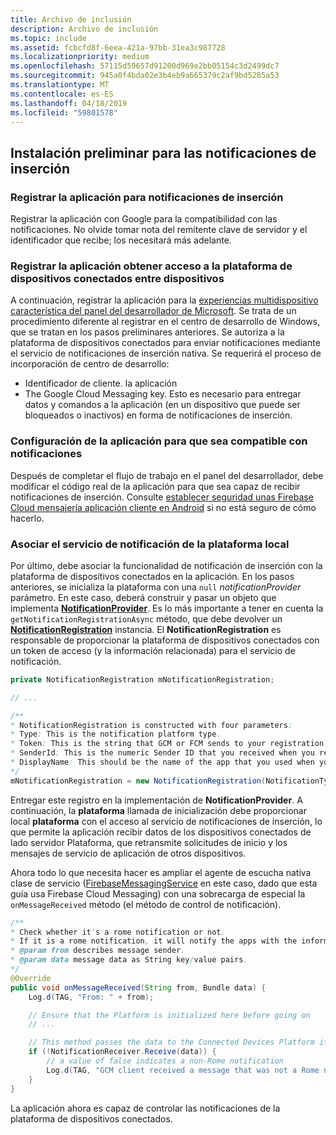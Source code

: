 ```yaml
---
title: Archivo de inclusión
description: Archivo de inclusión
ms.topic: include
ms.assetid: fcbcfd8f-6eea-421a-97bb-31ea3c987728
ms.localizationpriority: medium
ms.openlocfilehash: 57115d59657d91200d969e2bb05154c3d2499dc7
ms.sourcegitcommit: 945a0f4bda02e3b4eb9a665379c2af9bd5285a53
ms.translationtype: MT
ms.contentlocale: es-ES
ms.lasthandoff: 04/18/2019
ms.locfileid: "59801578"
---
```

## <a name="preliminary-setup-for-push-notifications"></a>Instalación preliminar para las notificaciones de inserción

### <a name="register-your-app-for-push-notifications"></a>Registrar la aplicación para notificaciones de inserción

Registrar la aplicación con Google para la compatibilidad con las notificaciones. No olvide tomar nota del remitente clave de servidor y el identificador que recibe; los necesitará más adelante. 

### <a name="register-your-app-for-cross-device-connected-devices-platform-access"></a>Registrar la aplicación obtener acceso a la plataforma de dispositivos conectados entre dispositivos

A continuación, registrar la aplicación para la [experiencias multidispositivo característica del panel del desarrollador de Microsoft](https://developer.microsoft.com/dashboard/crossplatform/web). Se trata de un procedimiento diferente al registrar en el centro de desarrollo de Windows, que se tratan en los pasos preliminares anteriores. Se autoriza a la plataforma de dispositivos conectados para enviar notificaciones mediante el servicio de notificaciones de inserción nativa. Se requerirá el proceso de incorporación de centro de desarrollo:
* Identificador de cliente. la aplicación
* The Google Cloud Messaging key. Esto es necesario para entregar datos y comandos a la aplicación (en un dispositivo que puede ser bloqueados o inactivos) en forma de notificaciones de inserción. 

### <a name="configure-your-app-to-be-notification-compatible"></a>Configuración de la aplicación para que sea compatible con notificaciones

Después de completar el flujo de trabajo en el panel del desarrollador, debe modificar el código real de la aplicación para que sea capaz de recibir notificaciones de inserción. Consulte [establecer seguridad unas Firebase Cloud mensajería aplicación cliente en Android](https://firebase.google.com/docs/cloud-messaging/android/client) si no está seguro de cómo hacerlo.

### <a name="associate-the-notification-service-with-the-local-platform"></a>Asociar el servicio de notificación de la plataforma local

Por último, debe asociar la funcionalidad de notificación de inserción con la plataforma de dispositivos conectados en la aplicación. En los pasos anteriores, se inicializa la plataforma con una `null` *notificationProvider* parámetro. En este caso, deberá construir y pasar un objeto que implementa  **[NotificationProvider](https://docs.microsoft.com/java/api/com.microsoft.connecteddevices.core._notification_provider)**. Es lo más importante a tener en cuenta la `getNotificationRegistrationAsync` método, que debe devolver un **[NotificationRegistration](https://docs.microsoft.com/java/api/com.microsoft.connecteddevices.core._notification_registration)** instancia. El **NotificationRegistration** es responsable de proporcionar la plataforma de dispositivos conectados con un token de acceso (y la información relacionada) para el servicio de notificación.


```Java
private NotificationRegistration mNotificationRegistration;

// ...

/**
* NotificationRegistration is constructed with four parameters:
* Type: This is the notification platform type.
* Token: This is the string that GCM or FCM sends to your registration intent service.
* SenderId: This is the numeric Sender ID that you received when you registered your app for push notifications.
* DisplayName: This should be the name of the app that you used when you registered it on the Microsoft dev portal. 
*/
mNotificationRegistration = new NotificationRegistration(NotificationType.FCM, token, FCM_SENDER_ID, "MyAppName");
```

Entregar este registro en la implementación de **NotificationProvider**. A continuación, la **plataforma** llamada de inicialización debe proporcionar local **plataforma** con el acceso al servicio de notificaciones de inserción, lo que permite la aplicación recibir datos de los dispositivos conectados de lado servidor Plataforma, que retransmite solicitudes de inicio y los mensajes de servicio de aplicación de otros dispositivos. 

Ahora todo lo que necesita hacer es ampliar el agente de escucha nativa clase de servicio ([FirebaseMessagingService](https://firebase.google.com/docs/reference/android/com/google/firebase/messaging/FirebaseMessagingService) en este caso, dado que esta guía usa Firebase Cloud Messaging) con una sobrecarga de especial la `onMessageReceived` método (el método de control de notificación).

```Java
/**
* Check whether it's a rome notification or not.
* If it is a rome notification, it will notify the apps with the information in the notification.
* @param from describes message sender.
* @param data message data as String key/value pairs.
*/
@Override
public void onMessageReceived(String from, Bundle data) {
    Log.d(TAG, "From: " + from);

    // Ensure that the Platform is initialized here before going on
    // ...

    // This method passes the data to the Connected Devices Platform if is compatible.
    if (!NotificationReceiver.Receive(data)) {
        // a value of false indicates a non-Rome notification
        Log.d(TAG, "GCM client received a message that was not a Rome notification");
    }
}
```

La aplicación ahora es capaz de controlar las notificaciones de la plataforma de dispositivos conectados.
